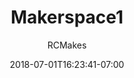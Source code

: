 ---
title: "Makerspace1"
date: 2018-07-01T16:23:41-07:00
draft: false
author: "RCMakes"
client: "RCMakes"
youtubeURL: "l_JbxY2Hxqw"
videoName: "Makerspace 1"
videoDescription: "Video advertising RCMakes with montage videos of the shop tools" 
iframe: '<iframe width="560" height="315" src="https://www.youtube.com/embed/l_JbxY2Hxqw" frameborder="0" allow="autoplay; encrypted-media" allowfullscreen></iframe>'
embedLink: "https://www.youtube.com/embed/l_JbxY2Hxqw"
---